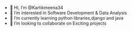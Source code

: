 - 👋 Hi, I’m @Kartikmeena34
- 👀 I’m interested in Software Development & Data Analysis
- 🌱 I’m currently learning python libraries,django and java
- 💞️ I’m looking to collaborate on Exciting projects


<!---
Kartikmeena34/Kartikmeena34 is a ✨ special ✨ repository because its `README.md` (this file) appears on your GitHub profile.
You can click the Preview link to take a look at your changes.
--->
